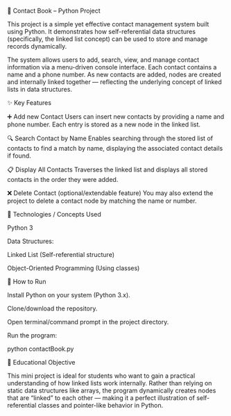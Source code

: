 📒 Contact Book – Python Project

This project is a simple yet effective contact management system built using Python. It demonstrates how self-referential data structures (specifically, the linked list concept) can be used to store and manage records dynamically.

The system allows users to add, search, view, and manage contact information via a menu-driven console interface. Each contact contains a name and a phone number. As new contacts are added, nodes are created and internally linked together — reflecting the underlying concept of linked lists in data structures.

✨ Key Features

➕ Add new Contact Users can insert new contacts by providing a name and phone number. Each entry is stored as a new node in the linked list.

🔍 Search Contact by Name Enables searching through the stored list of contacts to find a match by name, displaying the associated contact details if found.

📋 Display All Contacts Traverses the linked list and displays all stored contacts in the order they were added.

❌ Delete Contact (optional/extendable feature) You may also extend the project to delete a contact node by matching the name or number.

🧰 Technologies / Concepts Used

Python 3

Data Structures:

Linked List (Self-referential structure)

Object-Oriented Programming (Using classes)

🚀 How to Run

Install Python on your system (Python 3.x).

Clone/download the repository.

Open terminal/command prompt in the project directory.

Run the program:

python contactBook.py

📌 Educational Objective

This mini project is ideal for students who want to gain a practical understanding of how linked lists work internally. Rather than relying on static data structures like arrays, the program dynamically creates nodes that are “linked” to each other — making it a perfect illustration of self-referential classes and pointer-like behavior in Python.

